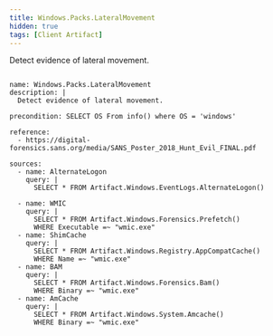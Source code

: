 ```yaml
---
title: Windows.Packs.LateralMovement
hidden: true
tags: [Client Artifact]
---
```


Detect evidence of lateral movement.


<pre><code class="language-yaml">
name: Windows.Packs.LateralMovement
description: |
  Detect evidence of lateral movement.

precondition: SELECT OS From info() where OS = &#x27;windows&#x27;

reference:
  - https://digital-forensics.sans.org/media/SANS_Poster_2018_Hunt_Evil_FINAL.pdf

sources:
  - name: AlternateLogon
    query: |
      SELECT * FROM Artifact.Windows.EventLogs.AlternateLogon()

  - name: WMIC
    query: |
      SELECT * FROM Artifact.Windows.Forensics.Prefetch()
      WHERE Executable =~ &quot;wmic.exe&quot;
  - name: ShimCache
    query: |
      SELECT * FROM Artifact.Windows.Registry.AppCompatCache()
      WHERE Name =~ &quot;wmic.exe&quot;
  - name: BAM
    query: |
      SELECT * FROM Artifact.Windows.Forensics.Bam()
      WHERE Binary =~ &quot;wmic.exe&quot;
  - name: AmCache
    query: |
      SELECT * FROM Artifact.Windows.System.Amcache()
      WHERE Binary =~ &quot;wmic.exe&quot;

</code></pre>

